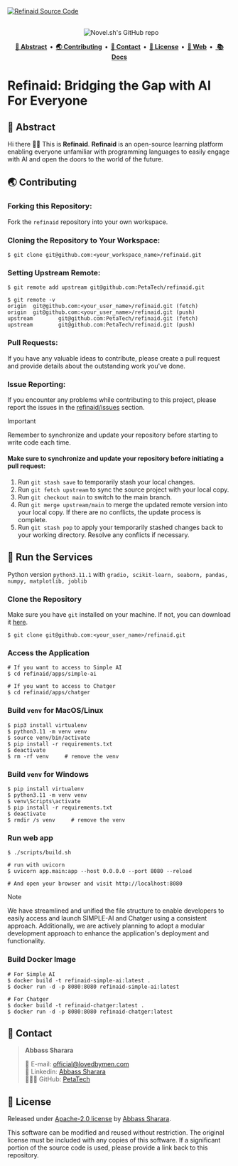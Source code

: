 <a href="https://lovedbymen.com">
  <img alt="Refinaid Source Code" src="./.github/banner-thin.png">
</a>

<br />
<br />

<p align="center">
  <img alt="" src="https://img.shields.io/pypi/pyversions/gradio.svg?style=for-the-badge&labelColor=000" />
  <img alt="" src="https://img.shields.io/github/license/PetaTech/refinaid?style=for-the-badge&labelColor=000" />
  <img src="https://img.shields.io/github/stars/PetaTech/refinaid?style=for-the-badge&labelColor=000" alt="Novel.sh's GitHub repo" />
</p>

<p align="center">
  <strong>
    <a href="#-abstract">📍 Abstract</a>&nbsp;&nbsp;&bull;&nbsp;&nbsp;<a href="#-contributing">🌏 Contributing</a>&nbsp;&nbsp;&bull;&nbsp;&nbsp;<a href="#-contact">📲 Contact</a>&nbsp;&nbsp;&bull;&nbsp;&nbsp;<a href="#-license">🪪 License</a>&nbsp;&nbsp;&bull;&nbsp;&nbsp;<a href="https://refinaid.vercel.app/">🐻 Web</a>&nbsp;&nbsp;&bull;&nbsp;&nbsp;<a href="https://refinaid-docs.vercel.app/"> 📚 Docs</a>
  </strong>
</p>


# Refinaid: Bridging the Gap with AI For Everyone

## 📍 Abstract

Hi there 👋🏻 This is **Refinaid**. **Refinaid** is an open-source learning platform enabling everyone unfamiliar with programming languages to easily engage with AI and open the doors to the world of the future.

## 🌏 Contributing

### Forking this Repository:

Fork the `refinaid` repository into your own workspace.

### Cloning the Repository to Your Workspace:

```shell
$ git clone git@github.com:<your_workspace_name>/refinaid.git
```

### Setting Upstream Remote:

```shell
$ git remote add upstream git@github.com:PetaTech/refinaid.git

$ git remote -v
origin  git@github.com:<your_user_name>/refinaid.git (fetch)
origin  git@github.com:<your_user_name>/refinaid.git (push)
upstream        git@github.com:PetaTech/refinaid.git (fetch)
upstream        git@github.com:PetaTech/refinaid.git (push)
```
### Pull Requests:

If you have any valuable ideas to contribute, please create a pull request and provide details about the outstanding work you've done.

### Issue Reporting:

If you encounter any problems while contributing to this project, please report the issues in the [refinaid/issues](https://github.com/PetaTech/refinaid/issues) section.

> [!IMPORTANT]  
> Remember to synchronize and update your repository before starting to write code each time.
> #### Make sure to synchronize and update your repository before initiating a pull request:
> 1. Run `git stash save` to temporarily stash your local changes.
> 2. Run `git fetch upstream` to sync the source project with your local copy.
> 3. Run `git checkout main` to switch to the main branch.
> 4. Run `git merge upstream/main` to merge the updated remote version into your local copy. If there are no conflicts, the update process is complete.
> 5. Run `git stash pop` to apply your temporarily stashed changes back to your working directory. Resolve any conflicts if necessary.

## 🤖 Run the Services

Python version `python3.11.1` with `gradio, scikit-learn, seaborn, pandas, numpy, matplotlib, joblib`

### Clone the Repository

Make sure you have `git` installed on your machine. If not, you can download it [here](https://git-scm.com/downloads).


```shell
$ git clone git@github.com:<your_user_name>/refinaid.git
```

### Access the Application

```shell
# If you want to access to Simple AI
$ cd refinaid/apps/simple-ai

# If you want to access to Chatger
$ cd refinaid/apps/chatger
```


### Build `venv` for MacOS/Linux

```shell
$ pip3 install virtualenv
$ python3.11 -m venv venv
$ source venv/bin/activate
$ pip install -r requirements.txt
$ deactivate
$ rm -rf venv     # remove the venv
```

### Build `venv` for Windows
```shell
$ pip install virtualenv
$ python3.11 -m venv venv
$ venv\Scripts\activate
$ pip install -r requirements.txt
$ deactivate
$ rmdir /s venv     # remove the venv
```

### Run web app
```shell
$ ./scripts/build.sh

# run with uvicorn
$ uvicorn app.main:app --host 0.0.0.0 --port 8080 --reload

# And open your browser and visit http://localhost:8080
```

> [!NOTE]
> We have streamlined and unified the file structure to enable developers to easily access and launch SIMPLE-AI and Chatger using a consistent approach. Additionally, we are actively planning to adopt a modular development approach to enhance the application's deployment and functionality.

### Build Docker Image

```shell
# For Simple AI
$ docker build -t refinaid-simple-ai:latest .
$ docker run -d -p 8080:8080 refinaid-simple-ai:latest

# For Chatger
$ docker build -t refinaid-chatger:latest .
$ docker run -d -p 8080:8080 refinaid-chatger:latest
```

## 📲 Contact

> **Abbass Sharara**
> 
> <aside>
>   📩 E-mail: <a href="mailto:official@lovedbymen.com">official@lovedbymen.com</a>
> <br>
>   🧳 Linkedin: <a href="https://www.linkedin.com/in/Abbass-Sharara/">Abbass Sharara</a>
> <br>
>   👨🏻‍💻 GitHub: <a href="https://github.com/PetaTech">PetaTech</a>
>    
> </aside>

## 🪪 License

Released under [Apache-2.0 license](./LICENSE) by [Abbass Sharara](https://github.com/PetaTech).

This software can be modified and reused without restriction.
The original license must be included with any copies of this software.
If a significant portion of the source code is used, please provide a link back to this repository.
